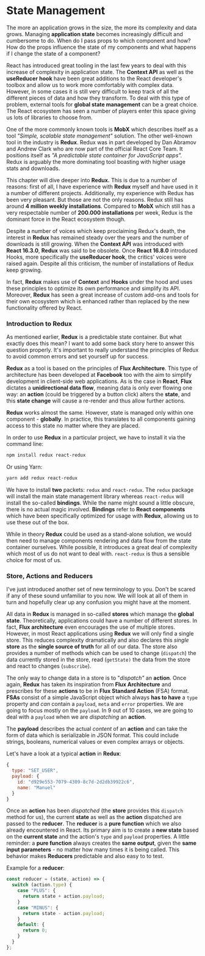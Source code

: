 # State Management

The more an application grows in the size, the more its complexity and data grows. Managing **application state** becomes increasingly difficult and cumbersome to do. When do I pass props to which component and how? How do the props influence the state of my components and what happens if I change the state of a component?

React has introduced great tooling in the last few years to deal with this increase of complexity in application state. The **Context API** as well as the **useReducer** **hook** have been great additions to the React developer's toolbox and allow us to work more comfortably with complex data. However, in some cases it is still very difficult to keep track of all the different pieces of data and how they transform. To deal with this type of problem, external tools for **global state management** can be a great choice. The React ecosystem has seen a number of players enter this space giving us lots of libraries to choose from.

One of the more commonly known tools is **MobX** which describes itself as a tool _"Simple, scalable state management"_ solution. The other well-known tool in the industry is **Redux**. Redux was in part developed by Dan Abramov and Andrew Clark who are now part of the official React Core Team. It positions itself as _"A predictable state container for JavaScript apps"._ Redux is arguably the more dominating tool boasting with higher usage stats and downloads.

This chapter will dive deeper into **Redux.** This is due to a number of reasons: first of all, I have experience with **Redux** myself and have used in it a number of different projects. Additionally, my experience with Redux has been very pleasant. But those are not the only reasons. Redux still has around **4 million weekly installations**. Compared to **MobX** which still has a very respectable number of **200.000 installations** per week, Redux is the dominant force in the React ecosystem though.

Despite a number of voices which keep proclaiming Redux's death, the interest in **Redux** has remained steady over the years and the number of downloads is still growing. When the **Context API** was introduced with **React 16.3.0**, **Redux** was said to be obsolete. Once **React 16.8.0** introduced Hooks, more specifically the **useReducer hook**, the critics' voices were raised again. Despite all this criticism, the number of installations of Redux keep growing.

In fact, **Redux** makes use of **Context** and **Hooks** under the hood and uses these principles to optimize its own performance and simplify its API. Moreover, **Redux** has seen a great increase of custom add-ons and tools for their own ecosystem which is enhanced rather than replaced by the new functionality offered by React.

### Introduction to Redux

As mentioned earlier, **Redux** is a predictable state container. But what exactly does this mean? I want to add some back story here to answer this question properly. It's important to really understand the principles of Redux to avoid common errors and set yourself up for success.

**Redux** as a tool is based on the principles of **Flux Architecture**. This type of architecture has been developed at **Facebook** too with the aim to simplify development in client-side web applications. As is the case in **React**, **Flux** dictates a **unidirectional data flow**, meaning data is only ever flowing one way: an **action** \(could be triggered by a button click\) alters the **state**, and this **state change** will cause a re-render and thus allow further actions.

**Redux** works almost the same. However, state is managed only within one component - **globally**. In practice, this translates to all components gaining access to this state no matter where they are placed.

In order to use **Redux** in a particular project, we have to install it via the command line:

```bash
npm install redux react-redux
```

Or using Yarn:

```bash
yarn add redux react-redux
```

We have to install **two** packets: `redux` and `react-redux`. The `redux` package will install the main state management library whereas `react-redux` will install the so-called **bindings**. While the name might sound a little obscure, there is no actual magic involved. **Bindings** refer to **React components** which have been specifically optimized for usage with **Redux**, allowing us to use these out of the box.

While in theory **Redux** could be used as a stand-alone solution, we would then need to manage components rendering and data flow from the state container ourselves. While possible, it introduces a great deal of complexity which most of us do not want to deal with. `react-redux` is thus a sensible choice for most of us.

### Store, Actions and Reducers

I've just introduced another set of new terminology to you. Don't be scared if any of these sound unfamiliar to you now. We will look at all of them in turn and hopefully clear up any confusion you might have at the moment.

All data in **Redux** is managed in so-called **stores** which manage the **global state**. Theoretically, applications could have a number of different stores. In fact, **Flux architecture** even encourages the use of multiple stores. However, in most React applications using **Redux** we will only find a single store. This reduces complexity dramatically and also declares this _single_ **store** as the **single source of truth** for all of our data. The store also provides a number of methods which can be used to change \(`dispatch`\) the data currently stored in the store, read \(`getState)` the data from the store and react to changes \(`subscribe`\).  

The only way to change data in a store is to "_dispatch"_ an **action**. Once again, **Redux** has taken its inspiration from **Flux Architecture** and prescribes for these **actions** to be in **Flux Standard Action** \(FSA\) format. **FSAs** consist of a simple JavaScript object which always **has to have** a `type` property and _can_ contain a `payload`, `meta` and `error` properties. We are going to focus mostly on the `payload`. In 9 out of 10 cases, we are going to deal with a `payload` when we are _dispatching_ an **action**.

The **payload** describes the actual _content_ of an **action** and can take the form of data which is serializable in JSON format. This could include strings, booleans, numerical values or even complex arrays or objects.

Let's have a look at a typical **action** in **Redux**:

```javascript
{
  type: "SET_USER",
  payload: {
    id: "d929e553-7079-4309-8c7d-2d2db39922c6",
    name: "Manuel"
  }
}
```

Once an **action** has been _dispatched_ \(the **store** provides this `dispatch` method for us\), the current **state** as well as the **action** dispatched are passed to the **reducer**. The **reducer** is a **pure function** which we also already encountered in React. Its primary aim is to create a **new state** based on the **current state** and the action's `type` and `payload` properties. A little reminder: a **pure function** always creates the **same output**, given the **same input parameters** - no matter how many times it is being called. This behavior makes **Reducers** predictable and also easy to to test.

Example for a **reducer**:

```javascript
const reducer = (state, action) => {
  switch (action.type) {
    case "PLUS": {
      return state + action.payload;
    }
    case "MINUS": {
      return state - action.payload;
    }
    default: {
      return 0;
    }
  }
};
```

